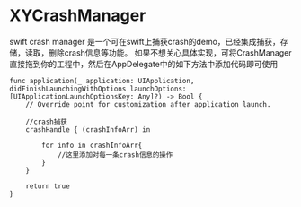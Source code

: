 # XYCrashManager
swift crash manager
是一个可在swift上捕获crash的demo，已经集成捕获，存储，读取，删除crash信息等功能。
如果不想关心具体实现，可将CrashManager直接拖到你的工程中，然后在AppDelegate中的如下方法中添加代码即可使用

    func application(_ application: UIApplication, didFinishLaunchingWithOptions launchOptions: [UIApplicationLaunchOptionsKey: Any]?) -> Bool {
        // Override point for customization after application launch.
        
        //crash捕获
        crashHandle { (crashInfoArr) in
            
            for info in crashInfoArr{
                //这里添加对每一条crash信息的操作
            }
        }
        
        return true
    }
